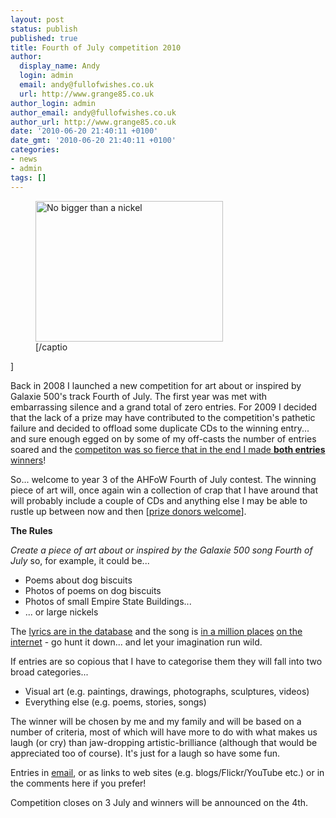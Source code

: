 ```yaml
---
layout: post
status: publish
published: true
title: Fourth of July competition 2010
author:
  display_name: Andy
  login: admin
  email: andy@fullofwishes.co.uk
  url: http://www.grange85.co.uk
author_login: admin
author_email: andy@fullofwishes.co.uk
author_url: http://www.grange85.co.uk
date: '2010-06-20 21:40:11 +0100'
date_gmt: '2010-06-20 21:40:11 +0100'
categories:
- news
- admin
tags: []
---
```

<p><figure class="caption alignright" width="300" caption="2010 winner 'No bigger than a nickel' by Ro"><img src="https://www.fullofwishes.co.uk/wp/wp-content/uploads/2009/07/photo-300x225.jpg" alt="No bigger than a nickel" title="No bigger than a nickel" width="300" height="225" class="size-medium wp-image-1393" /><figcaption class="caption-text">[/captio</figcaption></figure>]
<p>Back in 2008 I launched a new competition for art about or inspired by Galaxie 500's track Fourth of July. The first year was met with embarrassing silence and a grand total of zero entries. For 2009 I decided that the lack of a prize may have contributed to the competition's pathetic failure and decided to offload some duplicate CDs to the winning entry... and sure enough egged on by some of my off-casts the number of entries soared and the <a href="/2009/07/04/fourth-of-july-competition-winners/">competiton was so fierce that in the end I made <strong>both entries</strong> winners</a>!</p>
<p>So... welcome to year 3 of the AHFoW Fourth of July contest. The winning piece of art will, once again win a collection of crap that I have around that will probably include a couple of CDs and anything else I may be able to rustle up between now and then [<a href="/2010/06/20/donations-of-competition-prizes-gratefully-received/">prize donors welcome</a>].</p>
<p><strong>The Rules</strong></p>
<p><em>Create a piece of art about or inspired by the Galaxie 500 song Fourth of July</em> so, for example, it could be...</p>
<ul>
<li>Poems about dog biscuits</li>
<li>Photos of poems on dog biscuits</li>
<li>Photos of small Empire State Buildings...</li>
<li>... or large nickels</li>
</ul>
<p>The <a href="https://www.fullofwishes.co.uk/database/track/25/">lyrics are in the database</a> and the song is <a href="http://hypem.com/#/track/856807/Galaxie+500+-+Fourth+Of+July">in a million places</a> <a href="http://www.dailymotion.com/video/x1bmcs_galaxie-500-4th-of-july_music">on the internet</a> - go hunt it down... and let your imagination run wild.</p>
<p>If entries are so copious that I have to categorise them they will fall into two broad categories...</p>
<ul>
<li>Visual art (e.g. paintings, drawings, photographs, sculptures, videos)</li>
<li>Everything else (e.g. poems, stories, songs)</li>
</ul>
<p>The winner will be chosen by me and my family and will be based on a number of criteria, most of which will have more to do with what makes us laugh (or cry) than jaw-dropping artistic-brilliance (although that would be appreciated too of course). It's just for a laugh so have some fun.</p>
<p>Entries in <a href="mailto:andy@grange85.co.uk">email</a>, or as links to web sites (e.g. blogs/Flickr/YouTube etc.) or in the comments here if you prefer!</p>
<p>Competition closes on 3 July and winners will be announced on the 4th.</p>
